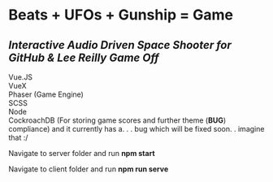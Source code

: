 # Beats + UFOs + Gunship = Game

## *Interactive Audio Driven Space Shooter for GitHub & Lee Reilly Game Off*


Vue.JS<br>
VueX<br>
Phaser (Game Engine)<br>
SCSS<br>
Node<br>
CockroachDB (For storing game scores and further theme (**BUG**) compliance) and it currently has a. . . bug which will be fixed soon. . imagine that :/

Navigate to server folder and run **npm start**

Navigate to client folder and run **npm run serve**

